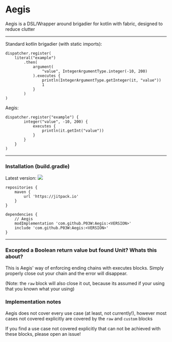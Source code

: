 # Aegis
Aegis is a DSL/Wrapper around brigadier for kotlin with fabric, designed to reduce clutter

---
Standard kotlin brigadier (with static imports):
```
dispatcher.register(
    literal("example")
        .then(
            argument(
                "value", IntegerArgumentType.integer(-10, 200)
            ).executes {
                println(IntegerArgumentType.getInteger(it, "value"))
                1
            }
        )
)
```

Aegis:
```
dispatcher.register("example") {
        integer("value", -10, 200) {
            executes { 
                println(it.getInt("value"))
            }
        }
    }
)
 ```
---
### Installation (build.gradle)

Latest version: [![](https://jitpack.io/v/P03W/Aegis.svg)](https://jitpack.io/#P03W/Aegis)

```
repositories {
    maven {
        url 'https://jitpack.io'
    }
}
```

```
dependencies {
    // Aegis
    modImplementation 'com.github.P03W:Aegis:<VERSION>'
    include 'com.github.P03W:Aegis:<VERSION>'
}
```

---

### Excepted a Boolean return value but found Unit? Whats this about?

This is Aegis' way of enforcing ending chains with executes blocks. Simply properly close out your chain and the error will disappear.

(Note: the `raw` block will also close it out, because its assumed if your using that you known what your using)

### Implementation notes
Aegis does not cover every use case (at least, not currently!), however most cases not covered explicitly are covered by the `raw` and `custom` blocks

If you find a use case not covered explicitly that can not be achieved with these blocks, please open an issue!
